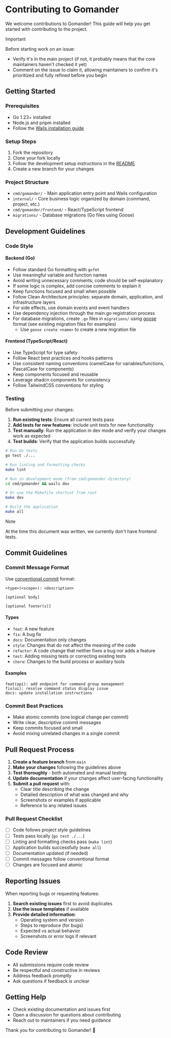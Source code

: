 # Contributing to Gomander

We welcome contributions to Gomander! This guide will help you get started with contributing to the project.

> [!IMPORTANT]
> Before starting work on an issue:
>  - Verify it's in the main project (if not, it probably means that the core maintainers haven't checked it yet)
>  - Comment on the issue to claim it, allowing maintainers to confirm it's prioritized and fully refined before you begin

## Getting Started

### Prerequisites
- Go 1.23+ installed
- Node.js and pnpm installed
- Follow the [Wails installation guide](https://wails.io/docs/gettingstarted/installation)

### Setup Steps
1. Fork the repository
2. Clone your fork locally
3. Follow the development setup instructions in the [README](README.md#development)
4. Create a new branch for your changes

### Project Structure
- `cmd/gomander/` - Main application entry point and Wails configuration
- `internal/` - Core business logic organized by domain (command, project, etc.)
- `cmd/gomander/frontend/` - React/TypeScript frontend
- `migrations/` - Database migrations (Go files using Goose)

## Development Guidelines

### Code Style

#### Backend (Go)
- Follow standard Go formatting with `gofmt`
- Use meaningful variable and function names
- Avoid writing unnecessary comments; code should be self-explanatory
- If some logic is complex, add concise comments to explain it
- Keep functions focused and small when possible
- Follow Clean Architecture principles: separate domain, application, and infrastructure layers
- For side effects, use domain events and event handlers
- Use dependency injection through the main.go registration process
- For database migrations, create `.go` files in `migrations/` using [goose](https://github.com/pressly/goose) format (see existing migration files for examples)
  - Use `goose create <name>` to create a new migration file

#### Frontend (TypeScript/React)
- Use TypeScript for type safety
- Follow React best practices and hooks patterns
- Use consistent naming conventions (camelCase for variables/functions, PascalCase for components)
- Keep components focused and reusable
- Leverage shadcn components for consistency
- Follow TailwindCSS conventions for styling

### Testing

Before submitting your changes:

1. **Run existing tests**: Ensure all current tests pass
2. **Add tests for new features**: Include unit tests for new functionality
3. **Test manually**: Run the application in dev mode and verify your changes work as expected
4. **Test builds**: Verify that the application builds successfully

```bash
# Run Go tests
go test ./...

# Run linting and formatting checks
make lint

# Run in development mode (from cmd/gomander directory)
cd cmd/gomander && wails dev

# Or use the Makefile shortcut from root
make dev

# Build the application
make all
```

> [!NOTE]
> At the time this document was written, we currently don't have frontend tests.

## Commit Guidelines

### Commit Message Format

Use [conventional commit](https://www.conventionalcommits.org/en/v1.0.0/) format:

```
<type>(<scope>): <description>

[optional body]

[optional footer(s)]
```

#### Types
- `feat`: A new feature
- `fix`: A bug fix
- `docs`: Documentation only changes
- `style`: Changes that do not affect the meaning of the code
- `refactor`: A code change that neither fixes a bug nor adds a feature
- `test`: Adding missing tests or correcting existing tests
- `chore`: Changes to the build process or auxiliary tools

#### Examples
```
feat(api): add endpoint for command group management
fix(ui): resolve command status display issue
docs: update installation instructions
```

### Commit Best Practices

- Make atomic commits (one logical change per commit)
- Write clear, descriptive commit messages
- Keep commits focused and small
- Avoid mixing unrelated changes in a single commit

## Pull Request Process

1. **Create a feature branch** from `main`
2. **Make your changes** following the guidelines above
3. **Test thoroughly** - both automated and manual testing
4. **Update documentation** if your changes affect user-facing functionality
5. **Submit a pull request** with:
   - Clear title describing the change
   - Detailed description of what was changed and why
   - Screenshots or examples if applicable
   - Reference to any related issues

### Pull Request Checklist

- [ ] Code follows project style guidelines
- [ ] Tests pass locally (`go test ./...`)
- [ ] Linting and formatting checks pass (`make lint`)
- [ ] Application builds successfully (`make all`)
- [ ] Documentation updated (if needed)
- [ ] Commit messages follow conventional format
- [ ] Changes are focused and atomic

## Reporting Issues

When reporting bugs or requesting features:

1. **Search existing issues** first to avoid duplicates
2. **Use the issue templates** if available
3. **Provide detailed information**:
   - Operating system and version
   - Steps to reproduce (for bugs)
   - Expected vs actual behavior
   - Screenshots or error logs if relevant

## Code Review

- All submissions require code review
- Be respectful and constructive in reviews
- Address feedback promptly
- Ask questions if feedback is unclear

## Getting Help

- Check existing documentation and issues first
- Open a discussion for questions about contributing
- Reach out to maintainers if you need guidance

Thank you for contributing to Gomander! 🚀
